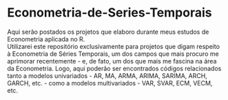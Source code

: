 # Econometria-de-Series-Temporais
 Aqui serão postados os projetos que elaboro durante meus estudos de Econometria aplicada no R.  
 Utilizarei este repositório exclusivamente para projetos que digam respeito à Econometria de Séries Temporais, um dos campos que mais procuro me aprimorar recentemente - e, de fato, um dos que mais me fascina na área da Econometria. 
 Logo, aqui poderão ser encontrados códigos relacionados tanto a modelos univariados - AR, MA, ARMA, ARIMA, SARIMA, ARCH, GARCH, etc. - como a modelos multivariados - VAR, SVAR, ECM, VECM, etc.
